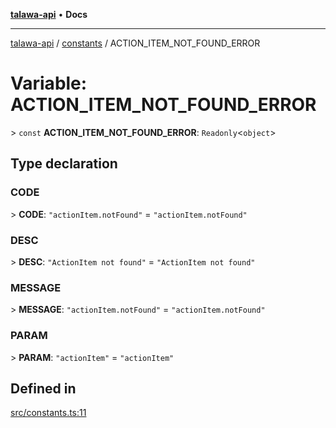 [**talawa-api**](../../README.md) • **Docs**

***

[talawa-api](../../modules.md) / [constants](../README.md) / ACTION\_ITEM\_NOT\_FOUND\_ERROR

# Variable: ACTION\_ITEM\_NOT\_FOUND\_ERROR

\> `const` **ACTION\_ITEM\_NOT\_FOUND\_ERROR**: `Readonly`\<`object`\>

## Type declaration

### CODE

\> **CODE**: `"actionItem.notFound"` = `"actionItem.notFound"`

### DESC

\> **DESC**: `"ActionItem not found"` = `"ActionItem not found"`

### MESSAGE

\> **MESSAGE**: `"actionItem.notFound"` = `"actionItem.notFound"`

### PARAM

\> **PARAM**: `"actionItem"` = `"actionItem"`

## Defined in

[src/constants.ts:11](https://github.com/PalisadoesFoundation/talawa-api/blob/a87b45a1c490c996c3a8a52e117ecbaa4742ef49/src/constants.ts#L11)
